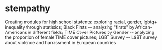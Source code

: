 # stempathy
Creating modules for high school students: exploring racial, gender, lgbtq+ inequality through statistics; Black Firsts -- analyzing "firsts" by African-Americans in different fields; TIME Cover Pictures by Gender -- analyzing the proportion of female TIME cover pictures; LGBT Survey -- LGBT survey about violence and harrassment in European countries
